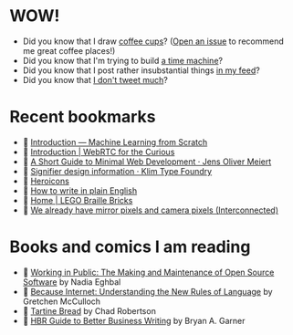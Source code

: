 # WOW!

- Did you know that I draw [coffee cups](https://papercups.mamuso.net/)? ([Open an issue](https://github.com/mamuso/papercups/issues) to recommend me great coffee places!)
- Did you know that I'm trying to build [a time machine](https://github.com/mamuso/fluxcapacitor)?
- Did you know that I post rather insubstantial things [in my feed](https://feed.mamuso.net/)?
- Did you know that [I don't tweet much](https://twitter.com/mamuso)?

# Recent bookmarks

- 👀 [Introduction — Machine Learning from Scratch](https://dafriedman97.github.io/mlbook/content/introduction.html)
- 👀 [Introduction | WebRTC for the Curious](https://webrtcforthecurious.com/)
- 👀 [A Short Guide to Minimal Web Development · Jens Oliver Meiert](https://meiert.com/en/blog/minimal-web-development/)
- 👀 [Signifier design information · Klim Type Foundry](https://klim.co.nz/blog/signifier-design-information/)
- 👀 [Heroicons](https://heroicons.com/)
- 👀 [How to write in plain English](http://www.plainenglish.co.uk/how-to-write-in-plain-english.html)
- 👀 [Home | LEGO Braille Bricks](https://www.legobraillebricks.com/)
- 👀 [We already have mirror pixels and camera pixels (Interconnected)](http://interconnected.org/home/2020/08/19/more_on_screens)


# Books and comics I am reading

- 📘 [Working in Public: The Making and Maintenance of Open Source Software](https://www.goodreads.com/book/show/54140556) by Nadia Eghbal
- 📘 [Because Internet: Understanding the New Rules of Language](https://www.goodreads.com/book/show/37834053) by Gretchen McCulloch
- 📘 [Tartine Bread](https://www.goodreads.com/book/show/42288156) by Chad Robertson
- 📘 [HBR Guide to Better Business Writing](https://www.goodreads.com/book/show/18917568) by Bryan A. Garner

